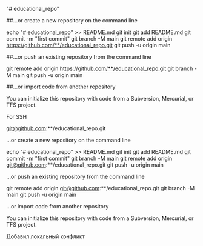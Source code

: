 "# educational_repo" 

##...or create a new repository on the command line

echo "# educational_repo" >> README.md
git init
git add README.md
git commit -m "first commit"
git branch -M main
git remote add origin https://github.com/**/educational_repo.git
git push -u origin main


##...or push an existing repository from the command line

git remote add origin https://github.com/**/educational_repo.git
git branch -M main
git push -u origin main

##...or import code from another repository

You can initialize this repository with code from a Subversion, Mercurial, or TFS project.

For SSH

git@github.com:**/educational_repo.git

…or create a new repository on the command line

echo "# educational_repo" >> README.md
git init
git add README.md
git commit -m "first commit"
git branch -M main
git remote add origin git@github.com:**/educational_repo.git
git push -u origin main


…or push an existing repository from the command line

git remote add origin git@github.com:**/educational_repo.git
git branch -M main
git push -u origin main

…or import code from another repository

You can initialize this repository with code from a Subversion, Mercurial, or TFS project.

Добавил локальный конфликт




